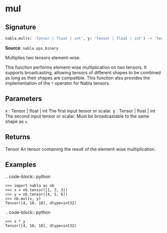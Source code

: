 # mul

## Signature

```python
nabla.mul(x: 'Tensor | float | int', y: 'Tensor | float | int') -> 'Tensor'
```

**Source**: `nabla.ops.binary`

Multiplies two tensors element-wise.

This function performs element-wise multiplication on two tensors. It
supports broadcasting, allowing tensors of different shapes to be combined
as long as their shapes are compatible. This function also provides the
implementation of the `*` operator for Nabla tensors.

Parameters
----------
x : Tensor | float | int
    The first input tensor or scalar.
y : Tensor | float | int
    The second input tensor or scalar. Must be broadcastable to the same
    shape as `x`.

Returns
-------
Tensor
    An tensor containing the result of the element-wise multiplication.

Examples
--------

.. code-block:: python

    >>> import nabla as nb
    >>> x = nb.tensor([1, 2, 3])
    >>> y = nb.tensor([4, 5, 6])
    >>> nb.mul(x, y)
    Tensor([4, 10, 18], dtype=int32)


.. code-block:: python

    >>> x * y
    Tensor([4, 10, 18], dtype=int32)

